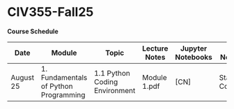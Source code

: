 # CIV355-Fall25


**Course Schedule**

|Date          |Module          |Topic        |Lecture Notes    |Jupyter Notebooks   |Colab Notebooks      
| ------------------|-----------------------------------------|-------------------------------|--------------------|------------|---------------------|
|August 25           |1. Fundamentals of Python Programming   |1.1 Python Coding Environment  |Module 1.pdf        | [CN]       | Start Colab.ipynb   |

 


